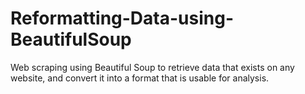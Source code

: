 # Reformatting-Data-using-BeautifulSoup
Web scraping using Beautiful Soup to retrieve data that exists on any website, and convert it into a format that is usable for analysis.
